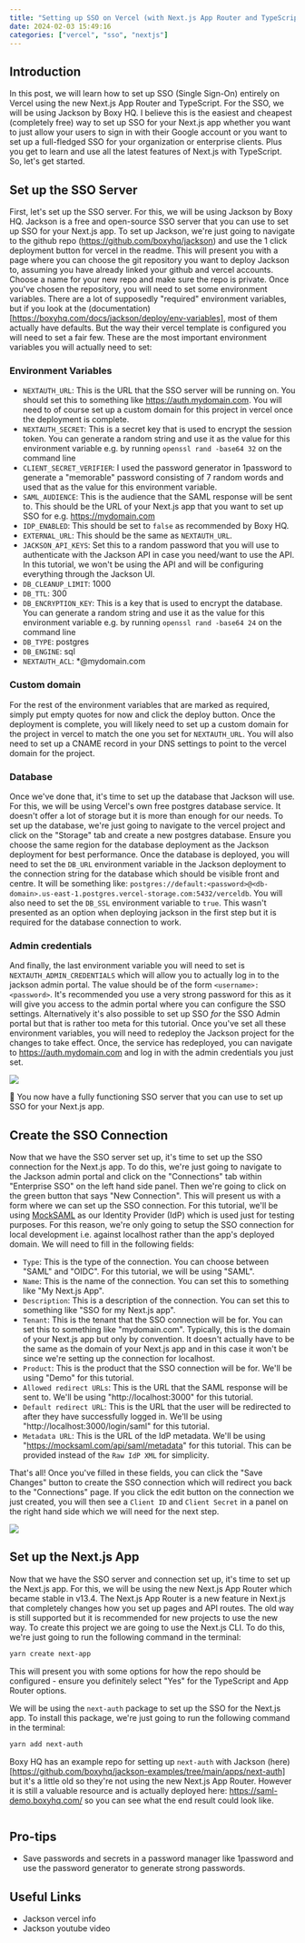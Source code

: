 ```yaml
---
title: "Setting up SSO on Vercel (with Next.js App Router and TypeScript)"
date: 2024-02-03 15:49:16
categories: ["vercel", "sso", "nextjs"]
---
```


## Introduction

In this post, we will learn how to set up SSO (Single Sign-On) entirely on Vercel using the new Next.js App Router and TypeScript. For the SSO, we will be using Jackson by Boxy HQ. I believe this is the easiest and cheapest (completely free) way to set up SSO for your Next.js app whether you want to just allow your users to sign in with their Google account or you want to set up a full-fledged SSO for your organization or enterprise clients. Plus you get to learn and use all the latest features of Next.js with TypeScript. So, let's get started.

## Set up the SSO Server

First, let's set up the SSO server. For this, we will be using Jackson by Boxy HQ. Jackson is a free and open-source SSO server that you can use to set up SSO for your Next.js app. To set up Jackson, we're just going to navigate to the github repo (https://github.com/boxyhq/jackson) and use the 1 click deployment button for vercel in the readme. This will present you with a page where you can choose the git repository you want to deploy Jackson to, assuming you have already linked your github and vercel accounts. Choose a name for your new repo and make sure the repo is private. Once you've chosen the repository, you will need to set some environment variables. There are a lot of supposedly "required" environment variables, but if you look at the (documentation)[https://boxyhq.com/docs/jackson/deploy/env-variables], most of them actually have defaults. But the way their vercel template is configured you will need to set a fair few. These are the most important environment variables you will actually need to set:

### Environment Variables

- `NEXTAUTH_URL`: This is the URL that the SSO server will be running on. You should set this to something like https://auth.mydomain.com. You will need to of course set up a custom domain for this project in vercel once the deployment is complete.
- `NEXTAUTH_SECRET`: This is a secret key that is used to encrypt the session token. You can generate a random string and use it as the value for this environment variable e.g. by running `openssl rand -base64 32` on the command line
- `CLIENT_SECRET_VERIFIER`: I used the password generator in 1password to generate a "memorable" password consisting of 7 random words and used that as the value for this environment variable.
- `SAML_AUDIENCE`: This is the audience that the SAML response will be sent to. This should be the URL of your Next.js app that you want to set up SSO for e.g. https://mydomain.com
- `IDP_ENABLED`: This should be set to `false` as recommended by Boxy HQ.
- `EXTERNAL_URL`: This should be the same as `NEXTAUTH_URL`.
- `JACKSON_API_KEYS`: Set this to a random password that you will use to authenticate with the Jackson API in case you need/want to use the API. In this tutorial, we won't be using the API and will be configuring everything through the Jackson UI.
- `DB_CLEANUP_LIMIT`: 1000
- `DB_TTL`: 300
- `DB_ENCRYPTION_KEY`: This is a key that is used to encrypt the database. You can generate a random string and use it as the value for this environment variable e.g. by running `openssl rand -base64 24` on the command line
- `DB_TYPE`: postgres
- `DB_ENGINE`: sql
- `NEXTAUTH_ACL`: \*@mydomain.com

### Custom domain

For the rest of the environment variables that are marked as required, simply put empty quotes for now and click the deploy button. Once the deployment is complete, you will likely need to set up a custom domain for the project in vercel to match the one you set for `NEXTAUTH_URL`. You will also need to set up a CNAME record in your DNS settings to point to the vercel domain for the project.

### Database

Once we've done that, it's time to set up the database that Jackson will use. For this, we will be using Vercel's own free postgres database service. It doesn't offer a lot of storage but it is more than enough for our needs. To set up the database, we're just going to navigate to the vercel project and click on the "Storage" tab and create a new postgres database. Ensure you choose the same region for the database deployment as the Jackson deployment for best performance. Once the database is deployed, you will need to set the `DB_URL` environment variable in the Jackson deployment to the connection string for the database which should be visible front and centre. It will be something like: `postgres://default:<password>@<db-domain>.us-east-1.postgres.vercel-storage.com:5432/verceldb`. You will also need to set the `DB_SSL` environment variable to `true`. This wasn't presented as an option when deploying jackson in the first step but it is required for the database connection to work.

### Admin credentials

And finally, the last environment variable you will need to set is `NEXTAUTH_ADMIN_CREDENTIALS` which will allow you to actually log in to the jackson admin portal. The value should be of the form `<username>:<password>`. It's recommended you use a very strong password for this as it will give you access to the admin portal where you can configure the SSO settings. Alternatively it's also possible to set up SSO _for_ the SSO Admin portal but that is rather too meta for this tutorial. Once you've set all these environment variables, you will need to redeploy the Jackson project for the changes to take effect. Once, the service has redeployed, you can navigate to https://auth.mydomain.com and log in with the admin credentials you just set.

<img class="login_page" src="/assets/images/boxyhq-login.png">

:tada: You now have a fully functioning SSO server that you can use to set up SSO for your Next.js app.

## Create the SSO Connection

Now that we have the SSO server set up, it's time to set up the SSO connection for the Next.js app. To do this, we're just going to navigate to the Jackson admin portal and click on the "Connections" tab within "Enterprise SSO" on the left hand side panel. Then we're going to click on the green button that says "New Connection". This will present us with a form where we can set up the SSO connection. For this tutorial, we'll be using [MockSAML](https://mocksaml.com) as our Identity Provider (IdP) which is used just for testing purposes. For this reason, we're only going to setup the SSO connection for local development i.e. against localhost rather than the app's deployed domain. We will need to fill in the following fields:

- `Type`: This is the type of the connection. You can choose between "SAML" and "OIDC". For this tutorial, we will be using "SAML".
- `Name`: This is the name of the connection. You can set this to something like "My Next.js App".
- `Description`: This is a description of the connection. You can set this to something like "SSO for my Next.js app".
- `Tenant`: This is the tenant that the SSO connection will be for. You can set this to something like "mydomain.com". Typically, this is the domain of your Next.js app but only by convention. It doesn't actually have to be the same as the domain of your Next.js app and in this case it won't be since we're setting up the connection for localhost.
- `Product`: This is the product that the SSO connection will be for. We'll be using "Demo" for this tutorial.
- `Allowed redirect URLs`: This is the URL that the SAML response will be sent to. We'll be using "http://localhost:3000" for this tutorial.
- `Default redirect URL`: This is the URL that the user will be redirected to after they have successfully logged in. We'll be using "http://localhost:3000/login/saml" for this tutorial.
- `Metadata URL`: This is the URL of the IdP metadata. We'll be using "https://mocksaml.com/api/saml/metadata" for this tutorial. This can be provided instead of the `Raw IdP XML` for simplicity.

That's all! Once you've filled in these fields, you can click the "Save Changes" button to create the SSO connection which will redirect you back to the "Connections" page. If you click the edit button on the connection we just created, you will then see a `Client ID` and `Client Secret` in a panel on the right hand side which we will need for the next step.

<img class="login_page" src="/assets/images/sso-connection.png">

## Set up the Next.js App

Now that we have the SSO server and connection set up, it's time to set up the Next.js app. For this, we will be using the new Next.js App Router which became stable in v13.4. The Next.js App Router is a new feature in Next.js that completely changes how you set up pages and API routes. The old way is still supported but it is recommended for new projects to use the new way. To create this project we are going to use the Next.js CLI. To do this, we're just going to run the following command in the terminal:

```bash
yarn create next-app
```

This will present you with some options for how the repo should be configured - ensure you definitely select "Yes" for the TypeScript and App Router options.

We will be using the `next-auth` package to set up the SSO for the Next.js app. To install this package, we're just going to run the following command in the terminal:

```bash
yarn add next-auth
```

Boxy HQ has an example repo for setting up `next-auth` with Jackson (here)[https://github.com/boxyhq/jackson-examples/tree/main/apps/next-auth] but it's a little old so they're not using the new Next.js App Router. However it is still a valuable resource and is actually deployed here: https://saml-demo.boxyhq.com/ so you can see what the end result could look like.

```bash

```

## Pro-tips

- Save passwords and secrets in a password manager like 1password and use the password generator to generate strong passwords.

## Useful Links

- Jackson vercel info
- Jackson youtube video
